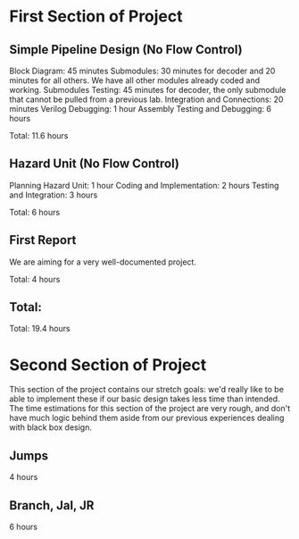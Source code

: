 # First Section of Project

## Simple Pipeline Design (No Flow Control)
Block Diagram: 45 minutes
Submodules: 30 minutes for decoder and 20 minutes for all others. We have all other modules already coded and working.
Submodules Testing: 45 minutes for decoder, the only submodule that cannot be pulled from a previous lab.
Integration and Connections: 20 minutes
Verilog Debugging: 1 hour
Assembly Testing and Debugging: 6 hours

Total: 11.6 hours

## Hazard Unit (No Flow Control)
Planning Hazard Unit: 1 hour
Coding and Implementation: 2 hours
Testing and Integration: 3 hours

Total: 6 hours

## First Report
We are aiming for a very well-documented project.

Total: 4 hours

## Total:
Total: 19.4 hours

# Second Section of Project
This section of the project contains our stretch goals: we'd really like to be able to implement these if our basic design takes less time than intended. The time estimations for this section of the project are very rough, and don't have much logic behind them aside from our previous experiences dealing with black box design.
## Jumps
4 hours

## Branch, Jal, JR
6 hours
